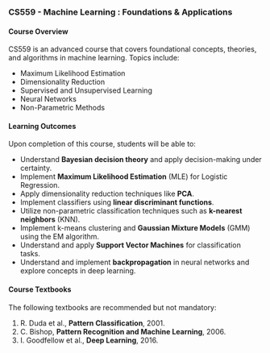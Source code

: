 ### CS559 - Machine Learning : Foundations & Applications

#### Course Overview

CS559 is an advanced course that covers foundational concepts, theories, and algorithms in machine learning. Topics include:
- Maximum Likelihood Estimation
- Dimensionality Reduction
- Supervised and Unsupervised Learning
- Neural Networks
- Non-Parametric Methods

#### Learning Outcomes

Upon completion of this course, students will be able to:
- Understand **Bayesian decision theory** and apply decision-making under certainty.
- Implement **Maximum Likelihood Estimation** (MLE) for Logistic Regression.
- Apply dimensionality reduction techniques like **PCA**.
- Implement classifiers using **linear discriminant functions**.
- Utilize non-parametric classification techniques such as **k-nearest neighbors** (KNN).
- Implement k-means clustering and **Gaussian Mixture Models** (GMM) using the EM algorithm.
- Understand and apply **Support Vector Machines** for classification tasks.
- Understand and implement **backpropagation** in neural networks and explore concepts in deep learning.

#### Course Textbooks

The following textbooks are recommended but not mandatory:
1. R. Duda et al., **Pattern Classification**, 2001.
2. C. Bishop, **Pattern Recognition and Machine Learning**, 2006.
3. I. Goodfellow et al., **Deep Learning**, 2016.


